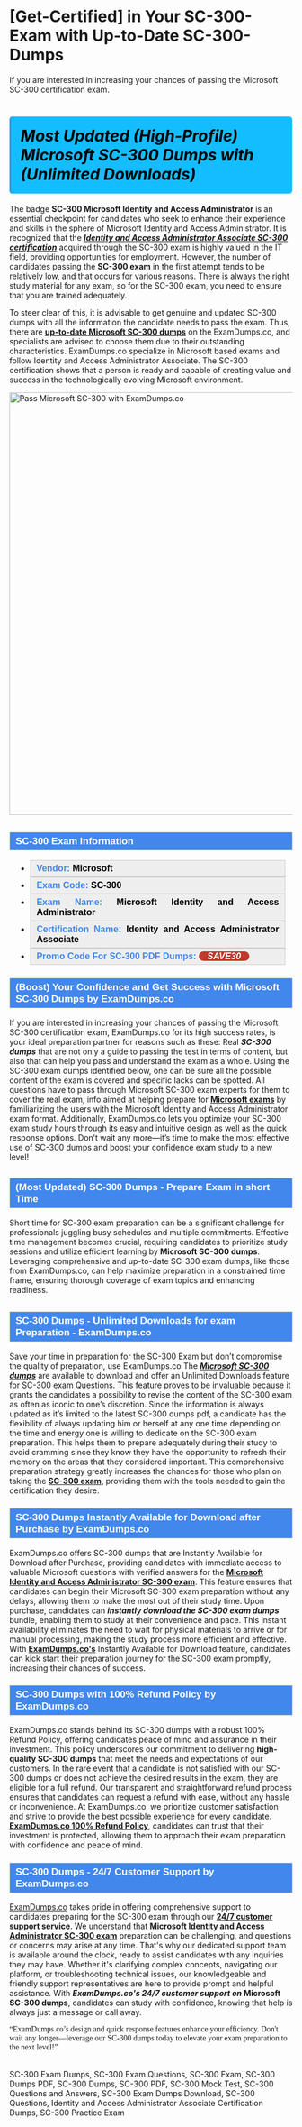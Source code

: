 # [Get-Certified] in Your SC-300-Exam with Up-to-Date SC-300-Dumps
If you are interested in increasing your chances of passing the Microsoft SC-300 certification exam.
    	              <h1><strong><span style="display: block; color: #000000; background: #14BDFF; border: 0.5px solid #AED6F1; border-left: 3px solid #3498DB; padding: .6em; border-radius: 6px;">             <em>Most Updated (High-Profile) Microsoft SC-300 Dumps with (Unlimited Downloads)</em>             </span></strong></h1>            <p>The badge <strong>SC-300 Microsoft Identity and Access Administrator</strong> is an essential checkpoint for candidates who seek to enhance their experience and skills in the sphere of Microsoft Identity and Access Administrator. It is recognized that the <strong><i><u>Identity and Access Administrator Associate SC-300 certification</u></i></strong> acquired through the SC-300 exam is highly valued in the IT field, providing opportunities for employment. However, the number of candidates passing the <strong>SC-300 exam</strong> in the first attempt tends to be relatively low, and that occurs for various reasons. There is always the right study material for any exam, so for the SC-300 exam, you need to ensure that you are trained adequately.</p>            <p>To steer clear of this, it is advisable to get genuine and updated SC-300 dumps with all the information the candidate needs to pass the exam. Thus, there are <u><strong><a href="https://www.examdumps.co/sc-300-exam-dumps.html">up-to-date Microsoft SC-300 dumps</a></strong></u> on the ExamDumps.co, and specialists are advised to choose them due to their outstanding characteristics. ExamDumps.co specialize in Microsoft based exams and follow Identity and Access Administrator Associate. The SC-300 certification shows that a person is ready and capable of creating value and success in the technologically evolving Microsoft environment.</p>                        <p><a href="https://www.examdumps.co/"><img src="https://www.examdumps.co//images/banners/big-sale-20-percent-discount-offer-examdumps.jpg" class="postImage" alt="Pass Microsoft SC-300 with ExamDumps.co" width="750"></a></p>                        <h2 style="background: #4287ec; border: 1px solid #cccccc; padding: 5px 10px;">                <span style="color: #ffffff;"><span style="font-size: 11pt;">                    <span style="line-height: normal;">                        <span style="font-family: Calibri,sans-serif;">                            <strong>                                <span style="font-size: 13.0pt;">SC-300 Exam Information</span>                            </strong>                        </span>                    </span></span>                </span>            </h2>                        <ul>                <li style="margin: 0cm 10pt;">                <div style="background: #eee; border: 1px solid #cccccc; padding: 5px 10px; text-align: justify;"><span style="font-size: 11pt;"><span style="line-height: normal;"><span style="tab-stops: list 36.0pt;"><span style="font-family: Calibri,sans-serif;"><strong><span style="font-size: 12.0pt;">                    <span style="color: #4287ec;">Vendor:</span> <span style="color: #000;">Microsoft</span>                    </span></strong></span></span></span></span></div>                </li>                <li style="margin: 0cm 10pt;">                <div style="background: #eee; border: 1px solid #cccccc; padding: 5px 10px; text-align: justify;"><span style="font-size: 11pt;"><span style="line-height: normal;"><span style="tab-stops: list 36.0pt;"><span style="font-family: Calibri,sans-serif;"><strong><span style="font-size: 12.0pt;">                    <span style="color: #4287ec;">Exam Code:</span> <span style="color: #000;">SC-300</span>                    </span></strong></span></span></span></span></div>                </li>                                <li style="margin: 0cm 10pt;">                <div style="background: #eee; border: 1px solid #cccccc; padding: 5px 10px; text-align: justify;"><span style="font-size: 11pt;"><span style="line-height: normal;"><span style="tab-stops: list 36.0pt;"><span style="font-family: Calibri,sans-serif;"><strong><span style="font-size: 12.0pt;">                    <span style="color: #4287ec;">Exam Name:</span> <span style="color: #000;">Microsoft Identity and Access Administrator</span>                    </span></strong></span></span></span></span></div>                </li>                <li style="margin: 0cm 10pt;">                <div style="background: #eee; border: 1px solid #cccccc; padding: 5px 10px; text-align: justify;"><span style="font-size: 11pt;"><span style="line-height: normal;"><span style="tab-stops: list 36.0pt;"><span style="font-family: Calibri,sans-serif;"><strong><span style="font-size: 12.0pt;">                    <span style="color: #4287ec;">Certification Name:</span> <span style="color: #000;"> Identity and Access Administrator Associate</span>                    </span></strong></span></span></span></span></div>                </li>                <li style="margin: 0cm 10pt;">                    <div style="background: #eee; border: 1px solid #cccccc; padding: 5px 10px;"><span style="font-size: 11pt;"><span style="line-height: normal;"><span style="tab-stops: list 36.0pt;"><span style="font-family: Calibri,sans-serif;"><strong><span style="font-size: 12.0pt;">                    <span style="color: #4287ec;">Promo Code For SC-300 PDF Dumps: </span><span style="color: #fff;"><span style="background-color: #c0392b;border-radius: 20px;padding: 0 15px;font-style: italic;">SAVE30</span>                    </span></span></strong></span></span></span></span></div>                </li>            </ul>                        <h3 style="background: #4287ec; border: 1px solid #cccccc; padding: 5px 10px;">                <span style="color: #ffffff;">                    <span style="font-size: 11pt;">                        <span style="line-height: normal;">                            <span style="font-family: Calibri,sans-serif;">                                <strong>                                    <span style="font-size: 13.0pt;">(Boost) Your Confidence and Get Success with Microsoft SC-300 Dumps by ExamDumps.co</span>                                </strong>                            </span>                        </span>                    </span>                </span>            </h3>            <p>If you are interested in increasing your chances of passing the Microsoft SC-300 certification exam, ExamDumps.co for its high success rates, is your ideal preparation partner for reasons such as these: Real <strong><i>SC-300 dumps</i></strong> that are not only a guide to passing the test in terms of content, but also that can help you pass and understand the exam as a whole. Using the SC-300 exam dumps identified below, one can be sure all the possible content of the exam is covered and specific lacks can be spotted. All questions have to pass through Microsoft SC-300 exam experts for them to cover the real exam,  info aimed at helping prepare for <strong><u>Microsoft exams</u></strong> by familiarizing the users with the Microsoft Identity and Access Administrator exam format. Additionally, ExamDumps.co lets you optimize your SC-300 exam study hours through its easy and intuitive design as well as the quick response options. Don’t wait any more—it’s time to make the most effective use of SC-300 dumps and boost your confidence exam study to a new level!</p>                        <h2 style="background: #4287ec; border: 1px solid #cccccc; padding: 5px 10px;">                <span style="color: #ffffff;">                    <span style="font-size: 11pt;">                        <span style="line-height: normal;">                            <span style="font-family: Calibri,sans-serif;">                                <strong>                                    <span style="font-size: 13.0pt;">(Most Updated) SC-300 Dumps - Prepare Exam in short Time</span>                                </strong>                            </span>                        </span>                    </span>                </span>            </h2>            <p>Short  time for SC-300 exam preparation can be a significant challenge for professionals juggling busy schedules and multiple commitments. Effective time management becomes crucial, requiring candidates to prioritize study sessions and utilize efficient learning by <strong>Microsoft SC-300 dumps</strong>. Leveraging comprehensive and up-to-date SC-300 exam dumps, like those from ExamDumps.co, can help maximize preparation in a constrained time frame, ensuring thorough coverage of exam topics and enhancing readiness.</p>                        <h2 style="background: #4287ec; border: 1px solid #cccccc; padding: 5px 10px;">                <span style="color: #ffffff;">                    <span style="font-size: 11pt;">                        <span style="line-height: normal;">                            <span style="font-family: Calibri,sans-serif;">                                <strong>                                    <span style="font-size: 13.0pt;">SC-300 Dumps - Unlimited Downloads for exam Preparation - ExamDumps.co</span>                                </strong>                            </span>                        </span>                    </span>                </span>            </h2>            <p>Save your time in preparation for the SC-300 Exam but don’t compromise the quality of preparation, use ExamDumps.co The <strong><i><a href="https://www.examdumps.co/microsoft-exam-dumps.html">Microsoft SC-300 dumps</a></i></strong> are available to download and offer an Unlimited Downloads feature for SC-300 exam Questions. This feature proves to be invaluable because it grants the candidates a possibility to revise the content of the SC-300 exam as often as iconic to one’s discretion. Since the information is always updated as it’s limited to the latest SC-300 dumps pdf, a candidate has the flexibility of always updating him or herself at any one time depending on the time and energy one is willing to dedicate on the SC-300 exam preparation. This helps them to prepare adequately during their study to avoid cramming since they know they have the opportunity to refresh their memory on the areas that they considered important. This comprehensive preparation strategy greatly increases the chances for those who plan on taking the <strong><u>SC-300 exam</u></strong>, providing them with the tools needed to gain the certification they desire.</p>                        <h3 style="background: #4287ec; border: 1px solid #cccccc; padding: 5px 10px;">                <span style="color: #ffffff;">                    <span style="font-size: 11pt;">                        <span style="line-height: normal;">                            <span style="font-family: Calibri,sans-serif;">                                <strong>                                    <span style="font-size: 13.0pt;">SC-300 Dumps Instantly Available for Download after Purchase by ExamDumps.co</span>                                </strong>                            </span>                        </span>                    </span>                </span>            </h3>            <p>ExamDumps.co offers SC-300 dumps that are Instantly Available for Download after Purchase, providing candidates with immediate access to valuable Microsoft questions with verified answers for the <strong><u>Microsoft Identity and Access Administrator SC-300 exam</u></strong>. This feature ensures that candidates can begin their Microsoft SC-300 exam preparation without any delays, allowing them to make the most out of their study time. Upon purchase, candidates can <strong><i>instantly download the SC-300 exam dumps</i></strong> bundle, enabling them to study at their convenience and pace. This instant availability eliminates the need to wait for physical materials to arrive or for manual processing, making the study process more efficient and effective. With <strong><u>ExamDumps.co's</u></strong> Instantly Available for Download feature, candidates can kick start their preparation journey for the SC-300 exam promptly, increasing their chances of success.</p>            <h3 style="background: #4287ec; border: 1px solid #cccccc; padding: 5px 10px;">                <span style="color: #ffffff;">                    <span style="font-size: 11pt;">                        <span style="line-height: normal;">                            <span style="font-family: Calibri,sans-serif;">                                <strong>                                    <span style="font-size: 13.0pt;">SC-300 Dumps with 100% Refund Policy by ExamDumps.co </span>                                </strong>                            </span>                        </span>                    </span>                </span>            </h3>            <p>ExamDumps.co stands behind its SC-300 dumps with a robust 100% Refund Policy, offering candidates peace of mind and assurance in their investment. This policy underscores our commitment to delivering <strong>high-quality SC-300 dumps</strong> that meet the needs and expectations of our customers. In the rare event that a candidate is not satisfied with our SC-300 dumps or does not achieve the desired results in the exam, they are eligible for a full refund. Our transparent and straightforward refund process ensures that candidates can request a refund with ease, without any hassle or inconvenience. At ExamDumps.co, we prioritize customer satisfaction and strive to provide the best possible experience for every candidate. <strong><u>ExamDumps.co 100% Refund Policy</u></strong>, candidates can trust that their investment is protected, allowing them to approach their exam preparation with confidence and peace of mind.</p>                        <h3 style="background: #4287ec; border: 1px solid #cccccc; padding: 5px 10px;">                <span style="color: #ffffff;">                    <span style="font-size: 11pt;">                        <span style="line-height: normal;">                            <span style="font-family: Calibri,sans-serif;">                                <strong>                                    <span style="font-size: 13.0pt;">SC-300 Dumps - 24/7 Customer Support by ExamDumps.co</span>                                </strong>                            </span>                        </span>                    </span>                </span>            </h3>            <p><a href="https://www.examdumps.co/">ExamDumps.co</a> takes pride in offering comprehensive support to candidates preparing for the SC-300 exam through our <strong><u>24/7 customer support service</u></strong>. We understand that <strong><u>Microsoft Identity and Access Administrator SC-300 exam</u></strong> preparation can be challenging, and questions or concerns may arise at any time. That's why our dedicated support team is available around the clock, ready to assist candidates with any inquiries they may have. Whether it's clarifying complex concepts, navigating our platform, or troubleshooting technical issues, our knowledgeable and friendly support representatives are here to provide prompt and helpful assistance. With <strong><i>ExamDumps.co's 24/7 customer support on</i> Microsoft SC-300 dumps</strong>, candidates can study with confidence, knowing that help is always just a message or call away.</p>            <p style="font-family: cursive;">“ExamDumps.co’s design and quick response features enhance your efficiency. Don't wait any longer—leverage our SC-300 dumps today to elevate your exam preparation to the next level!”</p>     
                   SC-300 Exam Dumps, SC-300 Exam Questions, SC-300 Exam, SC-300 Dumps PDF, SC-300 Dumps, SC-300 PDF, SC-300 Mock Test, SC-300 Questions and Answers, SC-300 Exam Dumps Download, SC-300 Questions, Identity and Access Administrator Associate Certification Dumps, SC-300 Practice Exam

